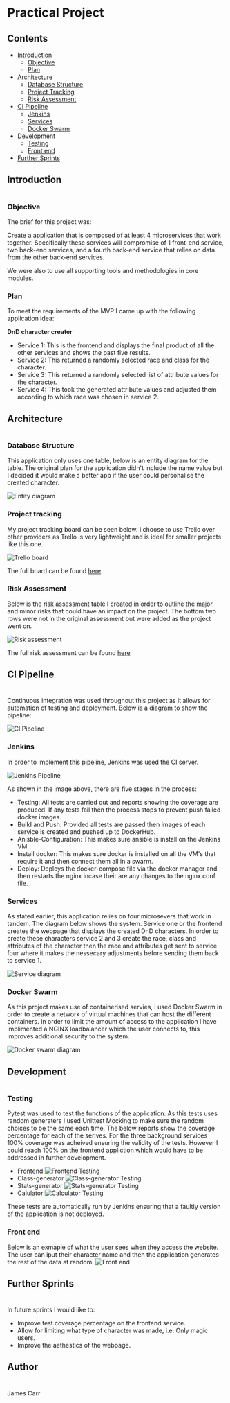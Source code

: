 # Practical Project

## Contents
* [Introduction](#introduction)
    * [Objective](#Objective)
    * [Plan](#Plan)
* [Architecture](#architecture)
    * [Database Structure](#Database-Structure)
    * [Project Tracking](#Project-Tracking)
    * [Risk Assessment](#Risk-Assessment)
* [CI Pipeline](#CI-Pipeline)
    * [Jenkins](#Jenkins)
    * [Services](#Services)
    * [Docker Swarm](#Docker-Swarm)
* [Development](#development)
    * [Testing](#Testing)
    * [Front end](#Front-end)
* [Further Sprints](#Further-sprints)

## Introduction
#
### **Objective**
The brief for this project was:

Create a application that is composed of at least 4 microservices that work together. Specifically these services will compromise of 1 front-end service, two back-end services, and a fourth back-end service that relies on data from the other back-end services. 

We were also to use all supporting tools and methodologies in core modules.

### **Plan**

To meet the requirements of the MVP I came up with the following application idea:

**DnD character creater**

* Service 1: This is the frontend and displays the final product of all the other services and shows the past five results.
* Service 2: This returned a randomly selected race and class for the character.
* Service 3: This returned a randomly selected list of attribute values for the character.
* Service 4: This took the generated attribute values and adjusted them according to which race was chosen in service 2.

## **Architecture**
#
### **Database Structure**

This application only uses one table, below is an entity diagram for the table. The original plan for the application didn't include the name value but I decided it would make a better app if the user could personalise the created character.

![Entity diagram](https://i.imgur.com/3AdioJa.png)

### **Project tracking**

My project tracking board can be seen below. I choose to use Trello over other providers as Trello is very lightweight and is ideal for smaller projects like this one.

![Trello board](https://i.imgur.com/c7RpyA4.png)

The full board can be found [here](https://trello.com/b/D2qI6f8O/practical-project)

### **Risk Assessment**

Below is the risk assessment table I created in order to outline the major and minor risks that could have an impact on the project. The bottom two rows were not in the original assessment but were added as the project went on.

![Risk assessment](https://i.imgur.com/kgmElwd.png)

The full risk assessment can be found [here](https://docs.google.com/spreadsheets/d/1g2WQ3jpbKXfgx4VQYWGFZtTy_JzJnI_8L0IMbFqrVeg/edit#gid=0)

## **CI Pipeline** ##
#
Continuous integration was used throughout this project as it allows for automation of testing and deployment. Below is a diagram to show the pipeline:

![CI Pipeline](https://i.imgur.com/KWcLJ8S.png)

### **Jenkins**

In order to implement this pipeline, Jenkins was used the CI server. 

![Jenkins Pipeline](https://i.imgur.com/ILleS2i.png)

As shown in the image above, there are five stages in the process:
* Testing: All tests are carried out and reports showing the coverage are produced. If any tests fail then the process stops to prevent push failed docker images.
* Build and Push: Provided all tests are passed then images of each service is created and pushed up to DockerHub.
* Anisble-Configuration: This makes sure ansible is install on the Jenkins VM.
* Install docker: This makes sure docker is installed on all the VM's that require it and then connect them all in a swarm.
* Deploy: Deploys the docker-compose file via the docker manager and then restarts the nginx incase their are any changes to the nginx.conf file.

### **Services**

As stated earlier, this application relies on four microsevers that work in tandem. The diagram below shows the system. Service one or the frontend creates the webpage that displays the created DnD characters. In order to create these characters service 2 and 3 create the race, class and attributes of the character then the race and attributes get sent to service four where it makes the nessecary adjustments before sending them back to service 1. 

![Service diagram](https://i.imgur.com/FI5rvPG.png)

### **Docker Swarm**

As this project makes use of containerised servies, I used Docker Swarm in order to create a network of virtual machines that can host the different containers. In order to limit the amount of access to the application I have implimented a NGINX loadbalancer which the user connects to, this improves additional security to the system. 

![Docker swarm diagram](https://i.imgur.com/uKyFxCR.png)

## Development
#
### **Testing**

Pytest was used to test the functions of the application. As this tests uses random generaters I used Unittest Mocking to make sure the random choices to be the same each time. The below reports show the coverage percentage for each of the serives. For the three background services 100% coverage was acheived ensuring the validity of the tests. However I could reach 100% on the frontend appliction which would have to be addressed in further development.

* Frontend
![Frontend Testing](https://i.imgur.com/bHVwNBz.png)
* Class-generator
![Class-generator Testing](https://i.imgur.com/k9EF3rE.png)
* Stats-generator 
![Stats-generator Testing](https://i.imgur.com/bHVwNBz.png)
* Calulator
![Calculator Testing](https://i.imgur.com/mLPiBnq.png)

These tests are automatically run by Jenkins ensuring that a faultly version of the application is not deployed.
### **Front end**

Below is an exmaple of what the user sees when they access the website. The user can iput their character name and then the application generates the rest of the data at random.
![Front end](https://i.imgur.com/kNBiI0r.png)

## Further Sprints
#

In future sprints I would like to:
* Improve test coverage percentage on the frontend service.
* Allow for limiting what type of character was made, i.e: Only magic users.
* Improve the aethestics of the webpage.

## Author
#

James Carr

